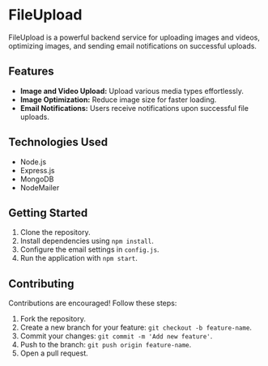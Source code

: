 # FileUpload

FileUpload is a powerful backend service for uploading images and videos, optimizing images, and sending email notifications on successful uploads.

## Features

- **Image and Video Upload:** Upload various media types effortlessly.
- **Image Optimization:** Reduce image size for faster loading.
- **Email Notifications:** Users receive notifications upon successful file uploads.

## Technologies Used

- Node.js
- Express.js
- MongoDB
- NodeMailer

## Getting Started

1. Clone the repository.
2. Install dependencies using `npm install`.
3. Configure the email settings in `config.js`.
4. Run the application with `npm start`.

## Contributing

Contributions are encouraged! Follow these steps:

1. Fork the repository.
2. Create a new branch for your feature: `git checkout -b feature-name`.
3. Commit your changes: `git commit -m 'Add new feature'`.
4. Push to the branch: `git push origin feature-name`.
5. Open a pull request.
